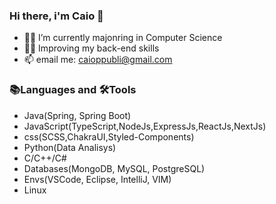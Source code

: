 ### Hi there, i'm Caio 👋
- 👨‍🎓  I’m currently majonring in Computer Science
- 🧑‍💻  Improving my back-end skills
- 📫  email me: caioppubli@gmail.com

### 📚Languages and 🛠️Tools
- Java(Spring, Spring Boot)
- JavaScript(TypeScript,NodeJs,ExpressJs,ReactJs,NextJs)
- css(SCSS,ChakraUI,Styled-Components)
- Python(Data Analisys)
- C/C++/C#
- Databases(MongoDB, MySQL, PostgreSQL)
- Envs(VSCode, Eclipse, IntelliJ, VIM)
- Linux

